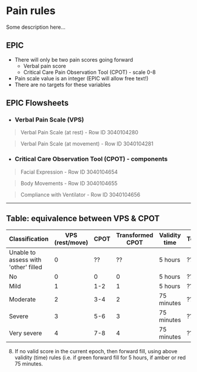 # Pain rules
Some description here...

## EPIC
- There will only be two pain scores going forward
  - Verbal pain score
  - Critical Care Pain Observation Tool (CPOT) - scale 0-8
- Pain scale value is an integer (EPIC will allow free text!)
- There are no targets for these variables

## EPIC Flowsheets
* ### Verbal Pain Scale (VPS)
> Verbal Pain Scale (at rest) - Row ID 3040104280

> Verbal Pain Scale (at movement) - Row ID 3040104281
> 




* ### Critical Care Observation Tool (CPOT) - components
> Facial Expression    -                           			Row ID 3040104654

> Body Movements       -                        		   	Row ID 3040104655 

> Compliance with Ventilator     -                			Row ID 3040104656


---


## Table: equivalence between VPS & CPOT  
| Classification | VPS (rest/move) | CPOT | Transformed CPOT | Validity time | Test |
|-|-|-|-|-|-|
| Unable to assess with 'other' filled | 0 | ?? | ?? | 5 hours | ?? |
| No | 0 | 0 | 0 | 5 hours | ?? |
| Mild | 1 | 1-2 | 1 | 5 hours | ?? |
| Moderate | 2 |  3-4 | 2 | 75 minutes | ??|
| Severe | 3 | 5-6 | 3| 75 minutes | ?? |
| Very severe | 4 | 7-8 | 4 | 75 minutes | ?? |

8. If no valid score in the current epoch, then forward fill, using above validity (time) rules (i.e. if green forward fill for 5 hours, if amber or red 75 minutes. 
